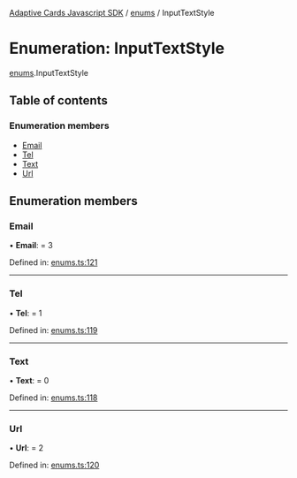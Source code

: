 [Adaptive Cards Javascript SDK](../README.md) / [enums](../modules/enums.md) / InputTextStyle

# Enumeration: InputTextStyle

[enums](../modules/enums.md).InputTextStyle

## Table of contents

### Enumeration members

- [Email](enums.inputtextstyle.md#email)
- [Tel](enums.inputtextstyle.md#tel)
- [Text](enums.inputtextstyle.md#text)
- [Url](enums.inputtextstyle.md#url)

## Enumeration members

### Email

• **Email**: = 3

Defined in: [enums.ts:121](https://github.com/microsoft/AdaptiveCards/blob/0938a1f10/source/nodejs/adaptivecards/src/enums.ts#L121)

___

### Tel

• **Tel**: = 1

Defined in: [enums.ts:119](https://github.com/microsoft/AdaptiveCards/blob/0938a1f10/source/nodejs/adaptivecards/src/enums.ts#L119)

___

### Text

• **Text**: = 0

Defined in: [enums.ts:118](https://github.com/microsoft/AdaptiveCards/blob/0938a1f10/source/nodejs/adaptivecards/src/enums.ts#L118)

___

### Url

• **Url**: = 2

Defined in: [enums.ts:120](https://github.com/microsoft/AdaptiveCards/blob/0938a1f10/source/nodejs/adaptivecards/src/enums.ts#L120)
